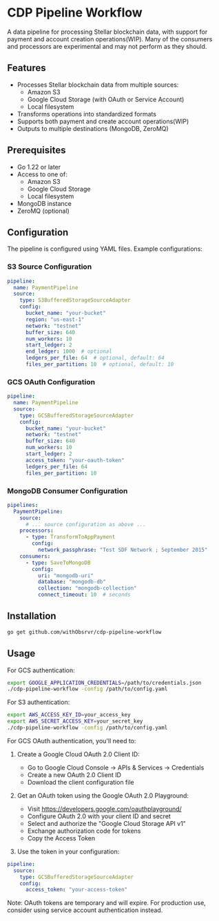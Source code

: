 # CDP Pipeline Workflow

A data pipeline for processing Stellar blockchain data, with support for payment and account creation operations(WIP). Many of the consumers and processors are experimental and may not perform as they should.

## Features

- Processes Stellar blockchain data from multiple sources:
  - Amazon S3
  - Google Cloud Storage (with OAuth or Service Account)
  - Local filesystem
- Transforms operations into standardized formats
- Supports both payment and create account operations(WIP)
- Outputs to multiple destinations (MongoDB, ZeroMQ)

## Prerequisites

- Go 1.22 or later
- Access to one of:
  - Amazon S3
  - Google Cloud Storage
  - Local filesystem
- MongoDB instance
- ZeroMQ (optional)

## Configuration

The pipeline is configured using YAML files. Example configurations:

### S3 Source Configuration

```yaml
pipeline:
  name: PaymentPipeline
  source:
    type: S3BufferedStorageSourceAdapter
    config:
      bucket_name: "your-bucket"
      region: "us-east-1"
      network: "testnet"
      buffer_size: 640
      num_workers: 10
      start_ledger: 2
      end_ledger: 1000  # optional
      ledgers_per_file: 64  # optional, default: 64
      files_per_partition: 10  # optional, default: 10
```

### GCS OAuth Configuration
```yaml
pipeline:
  name: PaymentPipeline
  source:
    type: GCSBufferedStorageSourceAdapter
    config:
      bucket_name: "your-bucket"
      network: "testnet"
      buffer_size: 640
      num_workers: 10
      start_ledger: 2
      access_token: "your-oauth-token"
      ledgers_per_file: 64
      files_per_partition: 10
```

### MongoDB Consumer Configuration
```yaml
pipelines:
  PaymentPipeline:
    source:
      # ... source configuration as above ...
    processors:
      - type: TransformToAppPayment
        config:
          network_passphrase: "Test SDF Network ; September 2015"
    consumers:
      - type: SaveToMongoDB
        config:
          uri: "mongodb-uri"
          database: "mongodb-db"
          collection: "mongodb-collection"
          connect_timeout: 10  # seconds
```

## Installation

```bash
go get github.com/withObsrvr/cdp-pipeline-workflow
```

## Usage

For GCS authentication:
```bash
export GOOGLE_APPLICATION_CREDENTIALS=/path/to/credentials.json
./cdp-pipeline-workflow -config /path/to/config.yaml
```

For S3 authentication:
```bash
export AWS_ACCESS_KEY_ID=your_access_key
export AWS_SECRET_ACCESS_KEY=your_secret_key
./cdp-pipeline-workflow -config /path/to/config.yaml
```

For GCS OAuth authentication, you'll need to:

1. Create a Google Cloud OAuth 2.0 Client ID:
   - Go to Google Cloud Console -> APIs & Services -> Credentials
   - Create a new OAuth 2.0 Client ID
   - Download the client configuration file

2. Get an OAuth token using the Google OAuth 2.0 Playground:
   - Visit https://developers.google.com/oauthplayground/
   - Configure OAuth 2.0 with your client ID and secret
   - Select and authorize the "Google Cloud Storage API v1"
   - Exchange authorization code for tokens
   - Copy the Access Token

3. Use the token in your configuration:

```yaml
pipeline:
  source:
    type: GCSBufferedStorageSourceAdapter
    config:
      access_token: "your-access-token"
``` 

Note: OAuth tokens are temporary and will expire. For production use, consider using service account authentication instead.

